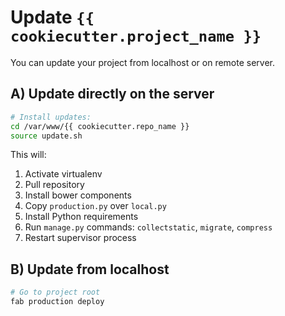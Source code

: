# Update `{{ cookiecutter.project_name }}`

You can update your project from localhost or on remote server.

## A) Update directly on the server ##

```bash
# Install updates:
cd /var/www/{{ cookiecutter.repo_name }}
source update.sh
```

This will:

1. Activate virtualenv
2. Pull repository
3. Install bower components
4. Copy `production.py` over `local.py`
5. Install Python requirements
6. Run `manage.py` commands: `collectstatic`, `migrate`, `compress`
7. Restart supervisor process


## B) Update from localhost ##

```bash
# Go to project root
fab production deploy
```
